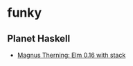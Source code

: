 # funky

## Planet Haskell
- [Magnus Therning: Elm 0.16 with stack](http://therning.org/magnus/posts/2015-11-23-000-elm-0-16-with-stack.html)


